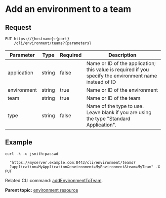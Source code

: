 # Add an environment to a team

## Request

```
PUT https://{hostname}:{port}
    /cli/environment/teams?{parameters}

```

|Parameter|Type|Required|Description|
|---------|----|--------|-----------|
|application|string|false|Name or ID of the application; this value is required if you specify the environment name instead of ID|
|environment|string|true|Name or ID of the environment|
|team|string|true|Name or ID of the team|
|type|string|false|Name of the type to use. Leave blank if you are using the type "Standard Application".|

## Example

```
curl -k -u jsmith:passwd 
   
  "https://myserver.example.com:8443/cli/environment/teams?
  ?application=MyApplication&environment=MyEnvironment&team=MyTeam" -X PUT
```

Related CLI command: [addEnvironmentToTeam](udclient_addenvironmenttoteam.md).

**Parent topic:** [environment resource](../../com.udeploy.api.doc/topics/rest_cli_environment.md)

